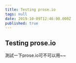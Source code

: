 ```yaml
---
title: Testing prose.io
tags: null
date: 2019-10-09T12:46:00.000Z
published: true
---
```


## Testing prose.io
測試一下prose.io可不可以用~~
